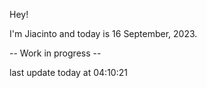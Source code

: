 Hey!

I'm Jiacinto and today is 16 September, 2023.

-- Work in progress --

last update today at 04:10:21 